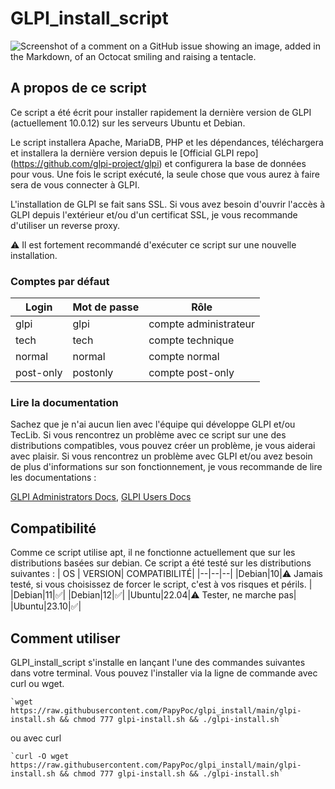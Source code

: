 # GLPI_install_script

 ![Screenshot of a comment on a GitHub issue showing an image, added in the Markdown, of an Octocat smiling and raising a tentacle.](https://glpi-project.org/wp-content/uploads/2022/01/hero-img-2.png)

## A propos de ce script

Ce script a été écrit pour installer rapidement la dernière version de GLPI (actuellement 10.0.12) sur les serveurs Ubuntu et Debian.

Le script installera Apache, MariaDB, PHP et les dépendances, téléchargera et installera la dernière version depuis le [Official GLPI repo] (https://github.com/glpi-project/glpi) et configurera la base de données pour vous.
Une fois le script exécuté, la seule chose que vous aurez à faire sera de vous connecter à GLPI.

L'installation de GLPI se fait sans SSL. Si vous avez besoin d'ouvrir l'accès à GLPI depuis l'extérieur et/ou d'un certificat SSL, je vous recommande d'utiliser un reverse proxy.

⚠️ Il est fortement recommandé d'exécuter ce script sur une nouvelle installation.

### Comptes par défaut
| Login | Mot de passe | Rôle |
|--|--|--|
glpi|glpi|compte administrateur
tech|tech|compte technique
normal|normal|compte normal
post-only|postonly|compte post-only

### Lire la documentation
Sachez que je n'ai aucun lien avec l'équipe qui développe GLPI et/ou TecLib.
Si vous rencontrez un problème avec ce script sur une des distributions compatibles, vous pouvez créer un problème, je vous aiderai avec plaisir.
Si vous rencontrez un problème avec GLPI et/ou avez besoin de plus d'informations sur son fonctionnement, je vous recommande de lire les documentations :

[GLPI Administrators Docs](https://glpi-install.readthedocs.io/), [GLPI Users Docs](https://glpi-user-documentation.readthedocs.io/)

## Compatibilité
Comme ce script utilise apt, il ne fonctionne actuellement que sur les distributions basées sur debian.
Ce script a été testé sur les distributions suivantes :
| OS | VERSION| COMPATIBILITÉ|
|--|--|--|
|Debian|10|⚠️ Jamais testé, si vous choisissez de forcer le script, c'est à vos risques et périls. |
|Debian|11|✅|
|Debian|12|✅|
|Ubuntu|22.04|⚠️ Tester, ne marche pas|
|Ubuntu|23.10|✅|


## Comment utiliser
GLPI_install_script s'installe en lançant l'une des commandes suivantes dans votre terminal. Vous pouvez l'installer via la ligne de commande avec curl ou wget.

    `wget https://raw.githubusercontent.com/PapyPoc/glpi_install/main/glpi-install.sh && chmod 777 glpi-install.sh && ./glpi-install.sh`

ou avec curl

    `curl -O wget https://raw.githubusercontent.com/PapyPoc/glpi_install/main/glpi-install.sh && chmod 777 glpi-install.sh && ./glpi-install.sh`
